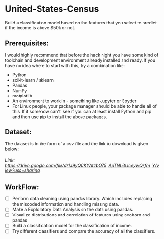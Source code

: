# United-States-Census
Build a classification model based on the features that you select to predict if the income is above $50k or not.

## Prerequisites:
I would highly recommend that before the hack night you have some kind of toolchain and development environment already installed and ready. If you have no idea where to start with this, try a combination like:
* Python
* scikit-learn / sklearn
* Pandas
* NumPy
* matplotlib
* An environment to work in - something like Jupyter or Spyder
* For Linux people, your package manager should be able to handle all of this. If it somehow can't, see if you can at least install Python and pip and then use pip to install the above packages.

## Dataset:
The dataset is in the form of a csv file and the link to download is given below:
###### Link: https://drive.google.com/file/d/1J9yQCKYAtzbO75_ApTNLGUceywQzfm_Y/view?usp=sharing

## WorkFlow:
- [ ] Perform data cleaning using pandas library. Which includes replacing the miscoded information and handling missing data.
- [ ] Make a Exploratory Data Analysis on the data using pandas.
- [ ] Visualize distributions and correlation of features using seaborn and pandas
- [ ] Build a classification model for the classification of income.
- [ ] Try different classifiers and compare the accuracy of all the classifiers.
